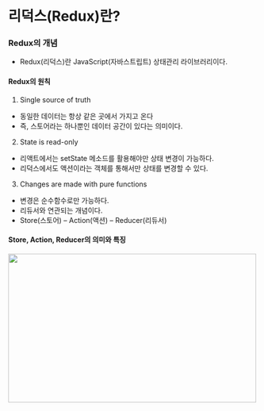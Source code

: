 # 리덕스(Redux)란?

### Redux의 개념
 - Redux(리덕스)란 JavaScript(자바스트립트) 상태관리 라이브러리이다.


#### Redux의 원칙
1. Single source of truth
 - 동일한 데이터는 항상 같은 곳에서 가지고 온다
 - 즉, 스토어라는 하나뿐인 데이터 공간이 있다는 의미이다.

2. State is read-only
 - 리액트에서는 setState 메소드를 활용해야만 상태 변경이 가능하다.
 - 리덕스에서도 액션이라는 객체를 통해서만 상태를 변경할 수 있다.

3. Changes are made with pure functions
 - 변경은 순수함수로만 가능하다.
 - 리듀서와 연관되는 개념이다.
 - Store(스토어) – Action(액션) – Reducer(리듀서)

#### Store, Action, Reducer의 의미와 특징
<img src="https://user-images.githubusercontent.com/84302546/199869348-cc5f97bd-b35e-4ad7-9639-cf417fc21f16.png" width="500" height="300">
